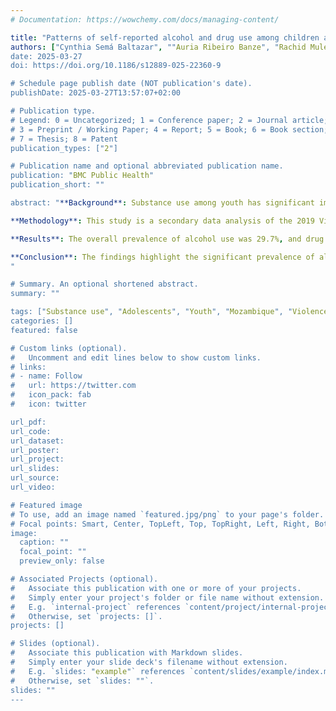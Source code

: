 ```yaml
---
# Documentation: https://wowchemy.com/docs/managing-content/

title: "Patterns of self-reported alcohol and drug use among children and youth: Mozambique violence against children survey (VACS) 2019"
authors: ["Cynthia Semá Baltazar", ""Auria Ribeiro Banze", "Rachid Muleia"]
date: 2025-03-27
doi: https://doi.org/10.1186/s12889-025-22360-9

# Schedule page publish date (NOT publication's date).
publishDate: 2025-03-27T13:57:07+02:00

# Publication type.
# Legend: 0 = Uncategorized; 1 = Conference paper; 2 = Journal article;
# 3 = Preprint / Working Paper; 4 = Report; 5 = Book; 6 = Book section;
# 7 = Thesis; 8 = Patent
publication_types: ["2"]

# Publication name and optional abbreviated publication name.
publication: "BMC Public Health"
publication_short: ""

abstract: "**Background**: Substance use among youth has significant implications for health, development, and society. In Mozambique, where youth form a large segment of the population, understanding the prevalence and factors associated with alcohol and drug use is essential for effective public health strategies. This study aimed to assess the prevalence and factors associated with alcohol and drug use among adolescents and young adults in Mozambique. <br />

**Methodology**: This study is a secondary data analysis of the 2019 Violence Against Children Survey (VACS), a nationally representative cross-sectional survey targeting individuals aged 13–24 years. Data collection were collected using face-to-face interviews with a structured questionnaire. The analysis focused on the prevalence and patterns of self-reported alcohol and drug use and identified potential socio demographic and behavioral factors associated with substance use among the youth. <br/>

**Results**: The overall prevalence of alcohol use was 29.7%, and drug use was 22.5%. Among individuals aged 18–24 years, alcohol use was significantly higher (aOR=3.8, 95% CI: 2.9–4.9, p < 0.001) compared to those aged 13–17 years, while drug use followed a similar pattern (aOR=2.4, 95% CI: 1.6–3.5, p <0.001). Gender differences were observed, with females being significantly less likely to report drug use (aOR = 0.5, p < 0.001). Marital status was associated with a lower likelihood of alcohol use, as married or cohabiting individuals reported less alcohol use (aOR = 0.6, p < 0.001). Higher educational attainment was associated with an increased likelihood of alcohol use (aOR = 1.8, p < 0.001). Employment in the past 12 months was protective against both alcohol (aOR = 0.7, p < 0.001) and drug use (aOR = 0.7, p = 0.014). Notably, those who experienced sexual violence in childhood were less likely to consume alcohol (aOR = 0.4, p < 0.001) and use drugs (aOR = 0.5, p = 0.004), while those whose first sexual intercourse was pressured or forced were more likely to engage in substance use. <br/>

**Conclusion**: The findings highlight the significant prevalence of alcohol and drug use among adolescents and young adults in Mozambique, with notable socio-demographic and behavioral disparities. Factors such as age, gender, marital status, educational attainment, and employment status influence substance use patterns. Additionally, traumatic experiences, including childhood sexual violence and forced or pressured first sexual intercourse, play a complex role in shaping substance use behaviors. These findings emphasize the need for integrated public health interventions that address prevention, mental health support, and socio-economic disparities to reduce substance use and promote the well-being of Mozambique’s youth.
"

# Summary. An optional shortened abstract.
summary: ""

tags: ["Substance use", "Adolescents", "Youth", "Mozambique", "Violence against children survey (VACS)"]
categories: []
featured: false

# Custom links (optional).
#   Uncomment and edit lines below to show custom links.
# links:
# - name: Follow
#   url: https://twitter.com
#   icon_pack: fab
#   icon: twitter

url_pdf:
url_code:
url_dataset:
url_poster:
url_project:
url_slides:
url_source:
url_video:

# Featured image
# To use, add an image named `featured.jpg/png` to your page's folder. 
# Focal points: Smart, Center, TopLeft, Top, TopRight, Left, Right, BottomLeft, Bottom, BottomRight.
image:
  caption: ""
  focal_point: ""
  preview_only: false

# Associated Projects (optional).
#   Associate this publication with one or more of your projects.
#   Simply enter your project's folder or file name without extension.
#   E.g. `internal-project` references `content/project/internal-project/index.md`.
#   Otherwise, set `projects: []`.
projects: []

# Slides (optional).
#   Associate this publication with Markdown slides.
#   Simply enter your slide deck's filename without extension.
#   E.g. `slides: "example"` references `content/slides/example/index.md`.
#   Otherwise, set `slides: ""`.
slides: ""
---
```

